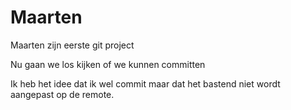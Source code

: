# Maarten
Maarten zijn eerste git project


Nu gaan we los kijken of we kunnen committen


Ik heb het idee dat ik wel commit maar dat het bastend niet wordt aangepast op de remote. 
